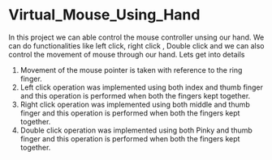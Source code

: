 # Virtual_Mouse_Using_Hand
In this project we can able control the mouse controller unsing our hand.
We can do functionalities like left click, right click , Double click and we can also control the movement of mouse through our hand.
Lets get into details
1. Movement of the mouse pointer is taken with reference to the ring finger.
2. Left click operation was implemented using both index and thumb finger and this operation is performed when both the fingers kept together.
3. Right click operation was implemented using both middle and thumb finger and this operation is performed when both the fingers kept together.
4. Double click operation was implemented using both Pinky and thumb finger and this operation is performed when both the fingers kept together.
